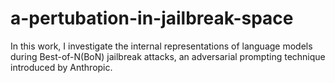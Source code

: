 # a-pertubation-in-jailbreak-space
In this work, I investigate the internal representations of language models during Best-of-N(BoN) jailbreak attacks, an adversarial prompting technique introduced by Anthropic.

